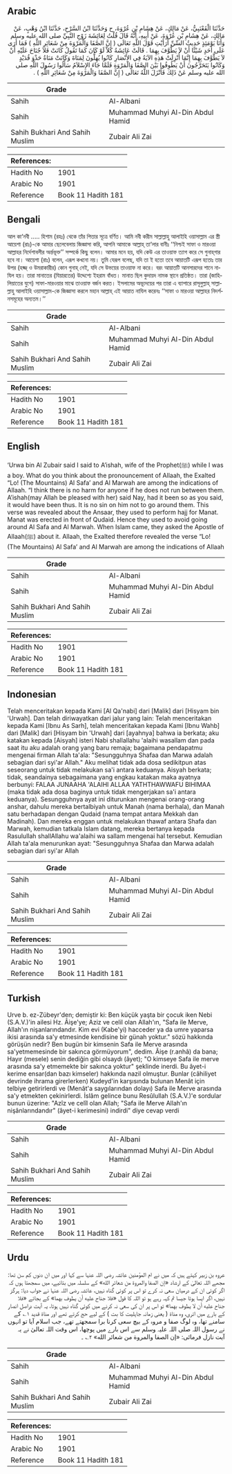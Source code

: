 ## Arabic


<div dir="rtl" lang="ar" style={{fontSize:'larger',backgroundColor:'#f8f9fa',padding:20}}>
حَدَّثَنَا الْقَعْنَبِيُّ، عَنْ مَالِكٍ، عَنْ هِشَامِ بْنِ عُرْوَةَ، ح وَحَدَّثَنَا ابْنُ السَّرْحِ، حَدَّثَنَا ابْنُ وَهْبٍ، عَنْ مَالِكٍ، عَنْ هِشَامِ بْنِ عُرْوَةَ، عَنْ أَبِيهِ، أَنَّهُ قَالَ قُلْتُ لِعَائِشَةَ زَوْجِ النَّبِيِّ صلى الله عليه وسلم وَأَنَا يَوْمَئِذٍ حَدِيثُ السِّنِّ أَرَأَيْتِ قَوْلَ اللَّهِ تَعَالَى ‏(‏ إِنَّ الصَّفَا وَالْمَرْوَةَ مِنْ شَعَائِرِ اللَّهِ ‏)‏ فَمَا أَرَى عَلَى أَحَدٍ شَيْئًا أَنْ لاَ يَطَّوَّفَ بِهِمَا ‏.‏ قَالَتْ عَائِشَةُ كَلاَّ لَوْ كَانَ كَمَا تَقُولُ كَانَتْ فَلاَ جُنَاحَ عَلَيْهِ أَنْ لاَ يَطَّوَّفَ بِهِمَا إِنَّمَا أُنْزِلَتْ هَذِهِ الآيَةُ فِي الأَنْصَارِ كَانُوا يُهِلُّونَ لِمَنَاةَ وَكَانَتْ مَنَاةُ حَذْوَ قُدَيْدٍ وَكَانُوا يَتَحَرَّجُونَ أَنْ يَطُوفُوا بَيْنَ الصَّفَا وَالْمَرْوَةِ فَلَمَّا جَاءَ الإِسْلاَمُ سَأَلُوا رَسُولَ اللَّهِ صلى الله عليه وسلم عَنْ ذَلِكَ فَأَنْزَلَ اللَّهُ تَعَالَى ‏(‏ إِنَّ الصَّفَا وَالْمَرْوَةَ مِنْ شَعَائِرِ اللَّهِ ‏)‏ ‏.‏
</div>
<div style={{backgroundColor:'#f8f9fa',padding:20, marginBottom: 10}}><table> <thead> <tr> <th>Grade</th> <th></th> </tr> </thead> <tbody> <tr><td>Sahih</td><td>Al-Albani</td></tr><tr><td>Sahih</td><td>Muhammad Muhyi Al-Din Abdul Hamid</td></tr><tr><td>Sahih Bukhari And Sahih Muslim</td><td>Zubair Ali Zai</td></tr></tbody></table><table> <thead> <tr> <th>References:</th> <th></th> </tr> </thead> <tbody><tr><td>Hadith No</td><td>1901</td></tr><tr><td>Arabic No</td><td>1901</td></tr><tr><td>Reference</td><td>Book 11 Hadith 181</td></tr></tbody></table></div>

## Bengali


<div dir="ltr" lang="bn" style={{fontSize:'larger',backgroundColor:'#f8f9fa',padding:20}}>
আল কা‘নবী ..... হিশাম (রহঃ) থেকে তাঁর পিতার সূত্রে বর্ণিত। আমি নবী করীম সাল্লাল্লাহু আলাইহি ওয়াসাল্লাম এর স্ত্রী আয়েশা (রাঃ)-কে আমার ছেলেবেলায় জিজ্ঞাসা করি, আপনি আমাকে আল্লাহ্ তা‘লার বানীঃ ‘‘নিশ্চই সাফা ও মারওয়া আল্লাহর নির্দেশাবলীর অর্ন্তভূক্ত’’ সম্পর্কে কিছু বলেন। আমার মনে হয়, যদি কেউ এর তাওয়াফ ত্যাগ করে সে গুনাহ্‌গার হবে না। আয়েশা (রাঃ) বলেন, এরূপ কখনো নয়। তুমি যেরূপ বলেছ, যদি তা ই হতো তবে আয়াতটি এরূপ হতোঃ তার উপর (হজ্জ্ ও উমরাকারীর) কোন গুনাহ্ নেই, যদি সে উভয়ের তাওয়াফ না করে। বরং আয়াতটি আনসারদের শানে নাযিল হয়। তারা মানাতের (যিয়ারতের) উদ্দেশ্যে ইহরাম বাঁধত। মানাত ছিল কুদায়দ নামক স্থানে প্রতিষ্ঠত। তারা (জাহিলিয়াতের যুগে) সাফা-মারওয়ার মাঝে তাওয়াফ বর্জন করত। ইসলামের অভ্যূদয়ের পর তারা এ ব্যাপারে রাসূলুল্লাহ্ সাল্লাল্লাহু আলাইহি ওয়াসাল্লাম-কে জিজ্ঞাসা করলে মহান আল্লাহ্ এই আয়াত নাযিল করেনঃ ‘‘সাফা ও মারওয়া আল্লাহর নিদর্শনসমূহের অন্যতম।’’
</div>
<div style={{backgroundColor:'#f8f9fa',padding:20, marginBottom: 10}}><table> <thead> <tr> <th>Grade</th> <th></th> </tr> </thead> <tbody> <tr><td>Sahih</td><td>Al-Albani</td></tr><tr><td>Sahih</td><td>Muhammad Muhyi Al-Din Abdul Hamid</td></tr><tr><td>Sahih Bukhari And Sahih Muslim</td><td>Zubair Ali Zai</td></tr></tbody></table><table> <thead> <tr> <th>References:</th> <th></th> </tr> </thead> <tbody><tr><td>Hadith No</td><td>1901</td></tr><tr><td>Arabic No</td><td>1901</td></tr><tr><td>Reference</td><td>Book 11 Hadith 181</td></tr></tbody></table></div>

## English


<div dir="ltr" lang="en" style={{fontSize:'larger',backgroundColor:'#f8f9fa',padding:20}}>
‘Urwa bin Al Zubair said I said to A’ishah, wife of the Prophet(ﷺ) while I was a boy. What do you think about the pronouncement of Allaah, the Exalted “Lo! (The Mountains) Al Safa’ and Al Marwah are among the indications of Allaah. “I think there is no harm for anyone if he does not run between them. A’ishah(may Allah be pleased with her) said Nay, had it been so as you said, it would have been thus. It is no sin on him not to go around them. This verse was revealed about the Ansaar, they used to perform hajj for Manat. Manat was erected in front of Qudaid. Hence they used to avoid going around Al Safa and Al Marwah. When Islam came, they asked the Apostle of Allaah(ﷺ) about it. Allaah, the Exalted therefore revealed the verse “Lo! (The Mountains) Al Safa’ and Al Marwah are among the indications of Allaah
</div>
<div style={{backgroundColor:'#f8f9fa',padding:20, marginBottom: 10}}><table> <thead> <tr> <th>Grade</th> <th></th> </tr> </thead> <tbody> <tr><td>Sahih</td><td>Al-Albani</td></tr><tr><td>Sahih</td><td>Muhammad Muhyi Al-Din Abdul Hamid</td></tr><tr><td>Sahih Bukhari And Sahih Muslim</td><td>Zubair Ali Zai</td></tr></tbody></table><table> <thead> <tr> <th>References:</th> <th></th> </tr> </thead> <tbody><tr><td>Hadith No</td><td>1901</td></tr><tr><td>Arabic No</td><td>1901</td></tr><tr><td>Reference</td><td>Book 11 Hadith 181</td></tr></tbody></table></div>

## Indonesian


<div dir="ltr" lang="id" style={{fontSize:'larger',backgroundColor:'#f8f9fa',padding:20}}>
Telah menceritakan kepada Kami [Al Qa'nabi] dari [Malik] dari [Hisyam bin 'Urwah]. Dan telah diriwayatkan dari jalur yang lain: Telah menceritakan kepada Kami [Ibnu As Sarh], telah menceritakan kepada Kami [Ibnu Wahb] dari [Malik] dari [Hisyam bin 'Urwah] dari [ayahnya] bahwa ia berkata; aku katakan kepada [Aisyah] isteri Nabi shallallahu 'alaihi wasallam dan pada saat itu aku adalah orang yang baru remaja; bagaimana pendapatmu mengenai firman Allah ta'ala: "Sesungguhnya Shafaa dan Marwa adalah sebagian dari syi'ar Allah." Aku melihat tidak ada dosa sedikitpun atas seseorang untuk tidak melakukan sa'i antara keduanya. Aisyah berkata; tidak, seandainya sebagaimana yang engkau katakan maka ayatnya berbunyi: FALAA JUNAAHA 'ALAIHI ALLAA YATHTHAWWAFU BIHIMAA (maka tidak ada dosa baginya untuk tidak mengerjakan sa'i antara keduanya). Sesungguhnya ayat ini diturunkan mengenai orang-orang anshar, dahulu mereka bertalbiyah untuk Manah (nama berhala), dan Manah satu berhadapan dengan Qudaid (nama tempat antara Mekkah dan Madinah). Dan mereka enggan untuk melakukan thawaf antara Shafa dan Marwah, kemudian tatkala Islam datang, mereka bertanya kepada Rasulullah shallAllahu wa'alaihi wa sallam mengenai hal tersebut. Kemudian Allah ta'ala menurunkan ayat: "Sesungguhnya Shafaa dan Marwa adalah sebagian dari syi'ar Allah
</div>
<div style={{backgroundColor:'#f8f9fa',padding:20, marginBottom: 10}}><table> <thead> <tr> <th>Grade</th> <th></th> </tr> </thead> <tbody> <tr><td>Sahih</td><td>Al-Albani</td></tr><tr><td>Sahih</td><td>Muhammad Muhyi Al-Din Abdul Hamid</td></tr><tr><td>Sahih Bukhari And Sahih Muslim</td><td>Zubair Ali Zai</td></tr></tbody></table><table> <thead> <tr> <th>References:</th> <th></th> </tr> </thead> <tbody><tr><td>Hadith No</td><td>1901</td></tr><tr><td>Arabic No</td><td>1901</td></tr><tr><td>Reference</td><td>Book 11 Hadith 181</td></tr></tbody></table></div>

## Turkish


<div dir="ltr" lang="tr" style={{fontSize:'larger',backgroundColor:'#f8f9fa',padding:20}}>
Urve b. ez-Zübeyr'den; demiştir ki: Ben küçük yaşta bir çocuk iken Nebi (S.A.V.)'in ailesi Hz. Âişe'ye; Aziz ve celil olan Allah'ın, "Safa ile Merve, Allah'ın nişanlarındandır. Kim evi (Kabe'yi) hacceder ya da umre yaparsa ikisi arasında sa'y etmesinde kendisine bir günah yoktur." sözü hakkında görüşün nedir? Ben bugün bir kimsenin Safa ile Merve arasında sa'yetmemesinde bir sakınca görmüyorum", dedim. Âişe (r.anhâ) da bana; Hayır (mesele) senin dediğin gibi olsaydı (âyet); "O kimseye Safa ile merve arasında sa'y etmemekte bir sakınca yoktur" şeklinde inerdi. Bu âyet-i kerime ensar(dan bazı kimseler) hakkında nazil olmuştur. Bunlar (câhiliyet devrinde ihrama girerlerken) Kudeyd'in karşısında bulunan Menât için telbiye getirirlerdi ve (Menât'a saygılarından dolayı) Safa ile Merve arasında sa'y etmekten çekinirlerdi. İslâm gelince bunu Resûlullah (S.A.V.)'e sordular bunun üzerine: "Azîz ve celîl olan Allah; "Safa ile Merve Allah'ın nişânlarındandır" (âyet-i kerimesini) indirdi" diye cevap verdi
</div>
<div style={{backgroundColor:'#f8f9fa',padding:20, marginBottom: 10}}><table> <thead> <tr> <th>Grade</th> <th></th> </tr> </thead> <tbody> <tr><td>Sahih</td><td>Al-Albani</td></tr><tr><td>Sahih</td><td>Muhammad Muhyi Al-Din Abdul Hamid</td></tr><tr><td>Sahih Bukhari And Sahih Muslim</td><td>Zubair Ali Zai</td></tr></tbody></table><table> <thead> <tr> <th>References:</th> <th></th> </tr> </thead> <tbody><tr><td>Hadith No</td><td>1901</td></tr><tr><td>Arabic No</td><td>1901</td></tr><tr><td>Reference</td><td>Book 11 Hadith 181</td></tr></tbody></table></div>

## Urdu


<div dir="rtl" lang="ur" style={{fontSize:'larger',backgroundColor:'#f8f9fa',padding:20}}>
عروہ بن زبیر کہتے ہیں کہ میں نے ام المؤمنین عائشہ رضی اللہ عنہا سے کہا اور میں ان دنوں کم سن تھا: مجھے اللہ تعالیٰ کے ارشاد «إن الصفا والمروة من شعائر الله» کے سلسلہ میں بتائیے، میں سمجھتا ہوں کہ اگر کوئی ان کے درمیان سعی نہ کرے تو اس پر کوئی گناہ نہیں، عائشہ رضی اللہ عنہا نے جواب دیا: ہرگز نہیں، اگر ایسا ہوتا جیسا تم کہہ رہے ہو تو اللہ کا قول «فلا جناح عليه أن يطوف بهما» کے بجائے «فلا جناح عليه أن لا يطوف بهما» تو اس پر ان کی سعی نہ کرنے میں کوئی گناہ نہیں ہوتا، یہ آیت دراصل انصار کے بارے میں اتری، وہ مناۃ ( یعنی زمانہ جاہلیت کا بت ) کے لیے حج کرتے تھے اور مناۃ قدید ۱؎ کے سامنے تھا، وہ لوگ صفا و مروہ کے بیچ سعی کرنا برا سمجھتے تھے، جب اسلام آیا تو انہوں نے رسول اللہ صلی اللہ علیہ وسلم سے اس بارے میں پوچھا، اس وقت اللہ تعالیٰ نے یہ آیت نازل فرمائی: «إن الصفا والمروة من شعائر الله» ۲؎ ۔
</div>
<div style={{backgroundColor:'#f8f9fa',padding:20, marginBottom: 10}}><table> <thead> <tr> <th>Grade</th> <th></th> </tr> </thead> <tbody> <tr><td>Sahih</td><td>Al-Albani</td></tr><tr><td>Sahih</td><td>Muhammad Muhyi Al-Din Abdul Hamid</td></tr><tr><td>Sahih Bukhari And Sahih Muslim</td><td>Zubair Ali Zai</td></tr></tbody></table><table> <thead> <tr> <th>References:</th> <th></th> </tr> </thead> <tbody><tr><td>Hadith No</td><td>1901</td></tr><tr><td>Arabic No</td><td>1901</td></tr><tr><td>Reference</td><td>Book 11 Hadith 181</td></tr></tbody></table></div>